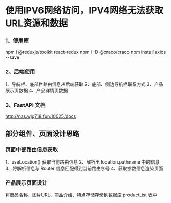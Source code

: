 # 使用IPV6网络访问，IPV4网络无法获取URL资源和数据

###  1、使用库
npm i @reduxjs/toolkit react-redux
npm i -D @craco/craco
npm install axios --save

### 2、后端使用
1、导航栏、底部栏路由信息从后端获取
2、底部、侧边导航栏联系方式
3、产品展示页数据
4、产品详情页数据

### 3、FastAPI 文档
http://nas.wjq718.fun:10025/docs


## 部分组件、页面设计思路

### 页面中部路由信息获取
1、useLocation() 获取当前路由信息
2、解析出 location.pathname 中的信息
3、将解析信息与 Router 信息匹配得到当前路由序号
4、获取参数信息渲染页面

### 产品展示页面设计
将商品名称、图片URL、商品介绍、特点存储存储到数据库 productList 表中